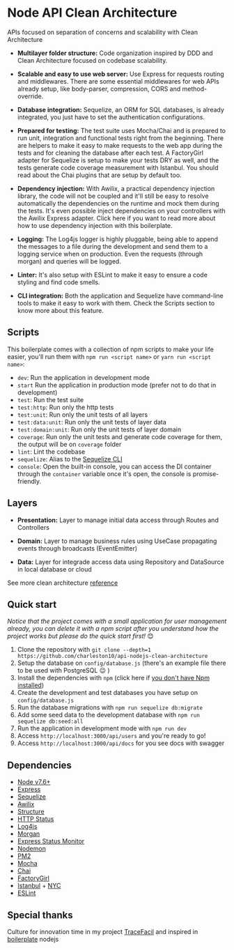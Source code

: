 # Node API Clean Architecture

APIs focused on separation of concerns and scalability with Clean Architecture

- **Multilayer folder structure:**
Code organization inspired by DDD and Clean Architecture focused on codebase scalability.

- **Scalable and easy to use web server:**
Use Express for requests routing and middlewares. There are some essential middlewares for web APIs already setup, like body-parser, compression, CORS and method-override.

- **Database integration:**
Sequelize, an ORM for SQL databases, is already integrated, you just have to set the authentication configurations.

- **Prepared for testing:**
The test suite uses Mocha/Chai and is prepared to run unit, integration and functional tests right from the beginning. There are helpers to make it easy to make requests to the web app during the tests and for cleaning the database after each test. A FactoryGirl adapter for Sequelize is setup to make your tests DRY as well, and the tests generate code coverage measurement with Istanbul. You should read about the Chai plugins that are setup by default too.

- **Dependency injection:**
With Awilix, a practical dependency injection library, the code will not be coupled and it'll still be easy to resolve automatically the dependencies on the runtime and mock them during the tests. It's even possible inject dependencies on your controllers with the Awilix Express adapter. Click here if you want to read more about how to use dependency injection with this boilerplate.

- **Logging:**
The Log4js logger is highly pluggable, being able to append the messages to a file during the development and send them to a logging service when on production. Even the requests (through morgan) and queries will be logged.

- **Linter:**
It's also setup with ESLint to make it easy to ensure a code styling and find code smells.

- **CLI integration:**
Both the application and Sequelize have command-line tools to make it easy to work with them. Check the Scripts section to know more about this feature.

## Scripts

This boilerplate comes with a collection of npm scripts to make your life easier, you'll run them with `npm run <script name>` or `yarn run <script name>`:

- `dev`: Run the application in development mode
- `start` Run the application in production mode (prefer not to do that in development) 
- `test`: Run the test suite
- `test:http`: Run only the http tests
- `test:unit`: Run only the unit tests of all layers
- `test:data:unit`: Run only the unit tests of layer data
- `test:domain:unit`: Run only the unit tests of layer domain
- `coverage`: Run only the unit tests and generate code coverage for them, the output will be on `coverage` folder
- `lint`: Lint the codebase
- `sequelize`: Alias to the [Sequelize CLI](https://github.com/sequelize/cli)
- `console`: Open the built-in console, you can access the DI container through the `container` variable once it's open, the console is promise-friendly.

## Layers

- **Presentation:**
Layer to manage initial data access through Routes and Controllers

- **Domain:**
Layer to manage business rules using UseCase propagating events through broadcasts (EventEmitter)

- **Data:**
Layer for integrade access data using Repository and DataSource in local database or cloud

See more clean architecture [reference](https://www.linkedin.com/posts/charlestonanjos_clean-architecture-para-humanos-na-pr%C3%A1tica-activity-6589474515837833216-_dfe)

## Quick start

_Notice that the project comes with a small application for user management already, you can delete it with a npm script after you understand how the project works but please do the quick start first!_ 😊

1. Clone the repository with `git clone --depth=1 https://github.com/charleston10/api-nodejs-clean-architecture`
2. Setup the database on `config/database.js` (there's an example file there to be used with PostgreSQL 😉 )
3. Install the dependencies with `npm` (click here if [you don't have Npm installed](https://www.npmjs.com/get-npm))
4. Create the development and test databases you have setup on `config/database.js`
5. Run the database migrations with `npm run sequelize db:migrate`
6. Add some seed data to the development database with `npm run sequelize db:seed:all`
7. Run the application in development mode with `npm run dev`
8. Access `http://localhost:3000/api/users` and you're ready to go!
9. Access `http://localhost:3000/api/docs` for you see docs with swagger


## Dependencies

- [Node v7.6+](http://nodejs.org/)
- [Express](https://npmjs.com/package/express)
- [Sequelize](https://www.npmjs.com/package/sequelize)
- [Awilix](https://www.npmjs.com/package/awilix)
- [Structure](https://www.npmjs.com/package/structure)
- [HTTP Status](https://www.npmjs.com/package/http-status)
- [Log4js](https://www.npmjs.com/package/log4js)
- [Morgan](https://www.npmjs.com/package/morgan)
- [Express Status Monitor](https://www.npmjs.com/package/express-status-monitor)
- [Nodemon](https://www.npmjs.com/package/nodemon)
- [PM2](https://www.npmjs.com/package/pm2)
- [Mocha](https://www.npmjs.com/package/mocha)
- [Chai](https://www.npmjs.com/package/chai)
- [FactoryGirl](https://www.npmjs.com/package/factory-girl)
- [Istanbul](https://www.npmjs.com/package/istanbul) + [NYC](https://www.npmjs.com/package/nyc)
- [ESLint](https://www.npmjs.com/package/eslint)

## Special thanks

Culture for innovation time in my project [TraceFacil](www.tracefacil.com)
and inspired in [boilerplate](https://github.com/talyssonoc/node-api-boilerplate/) nodejs
